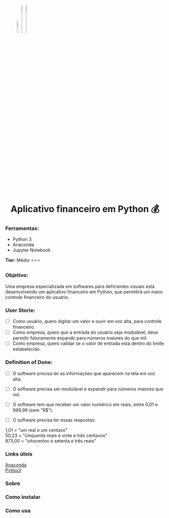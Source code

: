 <div align=right style=display:inline-block>
<img width=10% src=http://ForTheBadge.com/images/badges/built-with-love.svg>
<img width=15% src=http://ForTheBadge.com/images/badges/made-with-python.svg>
<img width=15% src=https://img.shields.io/badge/Made%20with-Jupyter-orange?style=for-the-badge&logo=Jupyter>
</div>

<h1 align=center>Aplicativo financeiro em Python 💰</h1>

### Ferramentas:
* Python 3
* Anaconda
* Jupyter Notebook

**Tier:** Médio ⭐⭐⭐

### Objetivo:
Uma empresa especializada em softwares para deficientes visuais está desenvolvendo um aplicativo financeiro em Python, que permitirá um maior controle financeiro do usuário.

### User Storie:

-   [ ] Como usuário, quero digitar um valor e ouvir em voz alta, para controle financeiro.
-   [ ] Como empresa, quero que a entrada do usuário seja modulável, deve permitir futuramente expandir para números maiores do que mil.
-   [ ] Como empresa, quero validar se o valor de entrada está dentro do limite estabelecido.

### Definition of Done:

-   [ ] O software precisa ler as informações que aparecem na tela em voz alta.
-   [ ] O software precisa ser modulável e expandir para números maiores que mil.
-   [ ] O software tem que receber um valor numérico em reais, entre 0,01 e 999,99 (sem "R$").
-   [ ] O software precisa ter essas respostas:


1,01 = "um real e um centavo"  
50,23 = "cinquenta reais e vinte e três centavos"  
873,00 = "oitocentos e setenta e três reais"  

### Links úteis

[Anaconda](https://www.anaconda.com/products/distribution)  
[Pyttsx3](https://pypi.org/project/pyttsx3/)

### Sobre
### Como instalar
### Como usa


